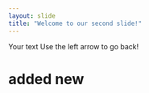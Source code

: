 ```yaml
---
layout: slide
title: "Welcome to our second slide!"
---
```

Your text
Use the left arrow to go back!
# added new
